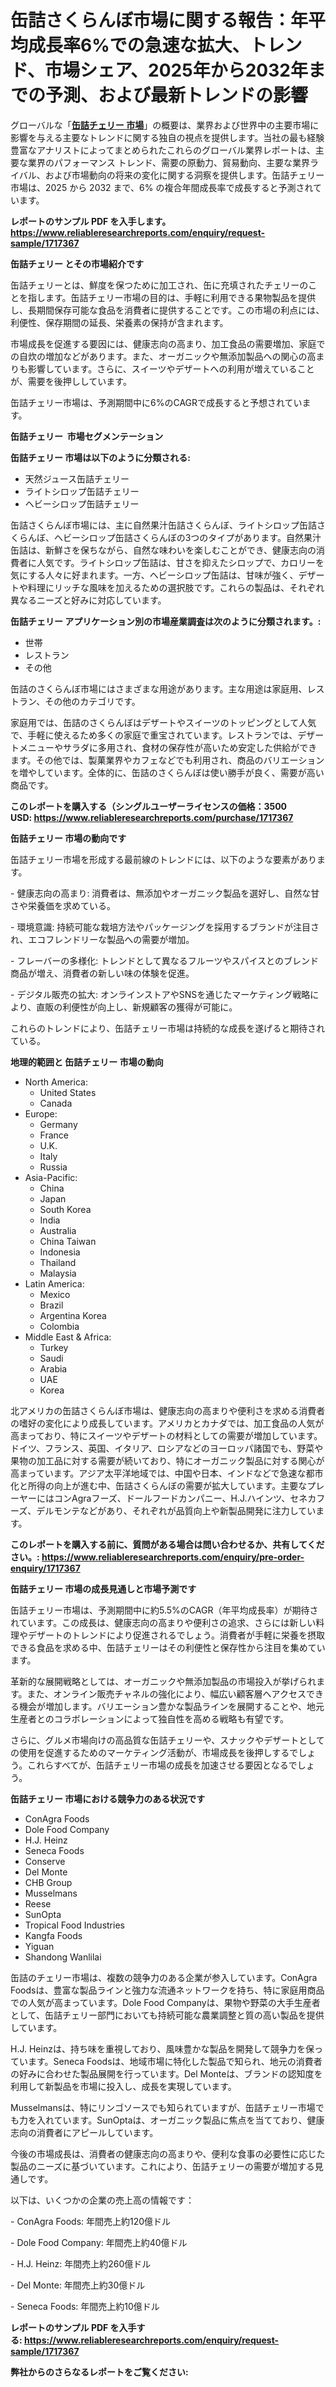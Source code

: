 <p><h1>缶詰さくらんぼ市場に関する報告：年平均成長率6%での急速な拡大、トレンド、市場シェア、2025年から2032年までの予測、および最新トレンドの影響</h1></p><p>グローバルな「<a href="https://www.reliableresearchreports.com/canned-cherries-r1717367?utm_campaign=107&utm_medium=6&utm_source=Github&utm_content=ia&utm_term=17042025&utm_id=canned-cherries"><strong>缶詰チェリー 市場</strong></a>」の概要は、業界および世界中の主要市場に影響を与える主要なトレンドに関する独自の視点を提供します。当社の最も経験豊富なアナリストによってまとめられたこれらのグローバル業界レポートは、主要な業界のパフォーマンス トレンド、需要の原動力、貿易動向、主要な業界ライバル、および市場動向の将来の変化に関する洞察を提供します。缶詰チェリー 市場は、2025 から 2032 まで、6% の複合年間成長率で成長すると予測されています。</p>
<p><strong>レポートのサンプル PDF を入手します。</strong><strong><a href="https://www.reliableresearchreports.com/enquiry/request-sample/1717367?utm_campaign=107&utm_medium=6&utm_source=Github&utm_content=ia&utm_term=17042025&utm_id=canned-cherries">https://www.reliableresearchreports.com/enquiry/request-sample/1717367</a></strong></p>
<p><strong>缶詰チェリー とその市場紹介です</strong></p>
<p><p>缶詰チェリーとは、鮮度を保つために加工され、缶に充填されたチェリーのことを指します。缶詰チェリー市場の目的は、手軽に利用できる果物製品を提供し、長期間保存可能な食品を消費者に提供することです。この市場の利点には、利便性、保存期間の延長、栄養素の保持が含まれます。</p><p>市場成長を促進する要因には、健康志向の高まり、加工食品の需要増加、家庭での自炊の増加などがあります。また、オーガニックや無添加製品への関心の高まりも影響しています。さらに、スイーツやデザートへの利用が増えていることが、需要を後押ししています。</p><p>缶詰チェリー市場は、予測期間中に6%のCAGRで成長すると予想されています。</p><strong><a href="|AUTHORITHY_DOMAIN_URL|?utm_campaign=107&utm_medium=6&utm_source=Github&utm_content=ia&utm_term=17042025&utm_id=canned-cherries"></a></strong></p>
<p><strong>缶詰チェリー&nbsp;</strong><strong>&nbsp;市場セグメンテーション</strong></p>
<p><strong>缶詰チェリー 市場は以下のように分類される:</strong>&nbsp;</p>
<p><ul><li>天然ジュース缶詰チェリー</li><li>ライトシロップ缶詰チェリー</li><li>ヘビーシロップ缶詰チェリー</li></ul></p>
<p><p>缶詰さくらんぼ市場には、主に自然果汁缶詰さくらんぼ、ライトシロップ缶詰さくらんぼ、ヘビーシロップ缶詰さくらんぼの3つのタイプがあります。自然果汁缶詰は、新鮮さを保ちながら、自然な味わいを楽しむことができ、健康志向の消費者に人気です。ライトシロップ缶詰は、甘さを抑えたシロップで、カロリーを気にする人々に好まれます。一方、ヘビーシロップ缶詰は、甘味が強く、デザートや料理にリッチな風味を加えるための選択肢です。これらの製品は、それぞれ異なるニーズと好みに対応しています。</p></p>
<p><strong> 缶詰チェリー アプリケーション別の市場産業調査は次のように分類されます。:</strong></p>
<p><ul><li>世帯</li><li>レストラン</li><li>その他</li></ul></p>
<p><p>缶詰のさくらんぼ市場にはさまざまな用途があります。主な用途は家庭用、レストラン、その他のカテゴリです。</p><p>家庭用では、缶詰のさくらんぼはデザートやスイーツのトッピングとして人気で、手軽に使えるため多くの家庭で重宝されています。レストランでは、デザートメニューやサラダに多用され、食材の保存性が高いため安定した供給ができます。その他では、製菓業界やカフェなどでも利用され、商品のバリエーションを増やしています。全体的に、缶詰のさくらんぼは使い勝手が良く、需要が高い商品です。</p></p>
<p><strong>このレポートを購入する（シングルユーザーライセンスの価格：3500 USD:</strong><strong>&nbsp;<a href="https://www.reliableresearchreports.com/purchase/1717367?utm_campaign=107&utm_medium=6&utm_source=Github&utm_content=ia&utm_term=17042025&utm_id=canned-cherries">https://www.reliableresearchreports.com/purchase/1717367</a></strong></p>
<p><strong>缶詰チェリー 市場の動向です</strong></p>
<p><p>缶詰チェリー市場を形成する最前線のトレンドには、以下のような要素があります。</p><p>- 健康志向の高まり: 消費者は、無添加やオーガニック製品を選好し、自然な甘さや栄養価を求めている。</p><p>  </p><p>- 環境意識: 持続可能な栽培方法やパッケージングを採用するブランドが注目され、エコフレンドリーな製品への需要が増加。</p><p>  </p><p>- フレーバーの多様化: トレンドとして異なるフルーツやスパイスとのブレンド商品が増え、消費者の新しい味の体験を促進。</p><p>  </p><p>- デジタル販売の拡大: オンラインストアやSNSを通じたマーケティング戦略により、直販の利便性が向上し、新規顧客の獲得が可能に。</p><p>これらのトレンドにより、缶詰チェリー市場は持続的な成長を遂げると期待されている。</p></p>
<p><strong>地理的範囲と 缶詰チェリー 市場の動向</strong></p>
<p><ul>
    <li>
        North America:
        <ul>
            <li>United States</li>
            <li>Canada</li>
        </ul>
    </li>
    <li>
        Europe:
        <ul>
            <li>Germany</li>
            <li>France</li>
            <li>U.K.</li>
            <li>Italy</li>
            <li>Russia</li>
        </ul>
    </li>
    <li>
        Asia-Pacific:
        <ul>
            <li>China</li>
            <li>Japan</li>
            <li>South Korea</li>
            <li>India</li>
            <li>Australia</li>
            <li>China Taiwan</li>
            <li>Indonesia</li>
            <li>Thailand</li>
            <li>Malaysia</li>
        </ul>
    </li>
    <li>
        Latin America:
        <ul>
            <li>Mexico</li>
            <li>Brazil</li>
            <li>Argentina Korea</li>
            <li>Colombia</li>
        </ul>
    </li>
    <li>
        Middle East & Africa:
        <ul>
            <li>Turkey</li>
            <li>Saudi</li>
            <li>Arabia</li>
            <li>UAE</li>
            <li>Korea</li>
        </ul>
    </li>
    </ul></p>
<p><p>北アメリカの缶詰さくらんぼ市場は、健康志向の高まりや便利さを求める消費者の嗜好の変化により成長しています。アメリカとカナダでは、加工食品の人気が高まっており、特にスイーツやデザートの材料としての需要が増加しています。ドイツ、フランス、英国、イタリア、ロシアなどのヨーロッパ諸国でも、野菜や果物の加工品に対する需要が続いており、特にオーガニック製品に対する関心が高まっています。アジア太平洋地域では、中国や日本、インドなどで急速な都市化と所得の向上が進む中、缶詰さくらんぼの需要が拡大しています。主要なプレーヤーにはコンAgraフーズ、ドールフードカンパニー、H.J.ハインツ、セネカフーズ、デルモンテなどがあり、それぞれが品質向上や新製品開発に注力しています。</p></p>
<p><strong>このレポートを購入する前に、質問がある場合は問い合わせるか、共有してください。:&nbsp;<a href="https://www.reliableresearchreports.com/enquiry/pre-order-enquiry/1717367?utm_campaign=107&utm_medium=6&utm_source=Github&utm_content=ia&utm_term=17042025&utm_id=canned-cherries">https://www.reliableresearchreports.com/enquiry/pre-order-enquiry/1717367</a></strong></p>
<p><strong>缶詰チェリー 市場の成長見通しと市場予測です</strong></p>
<p><p>缶詰チェリー市場は、予測期間中に約5.5%のCAGR（年平均成長率）が期待されています。この成長は、健康志向の高まりや便利さの追求、さらには新しい料理やデザートのトレンドにより促進されるでしょう。消費者が手軽に栄養を摂取できる食品を求める中、缶詰チェリーはその利便性と保存性から注目を集めています。</p><p>革新的な展開戦略としては、オーガニックや無添加製品の市場投入が挙げられます。また、オンライン販売チャネルの強化により、幅広い顧客層へアクセスできる機会が増加します。バリエーション豊かな製品ラインを展開することや、地元生産者とのコラボレーションによって独自性を高める戦略も有望です。</p><p>さらに、グルメ市場向けの高品質な缶詰チェリーや、スナックやデザートとしての使用を促進するためのマーケティング活動が、市場成長を後押しするでしょう。これらすべてが、缶詰チェリー市場の成長を加速させる要因となるでしょう。</p></p>
<p><strong>缶詰チェリー 市場における競争力のある状況です</strong></p>
<p><ul><li>ConAgra Foods</li><li>Dole Food Company</li><li>H.J. Heinz</li><li>Seneca Foods</li><li>Conserve</li><li>Del Monte</li><li>CHB Group</li><li>Musselmans</li><li>Reese</li><li>SunOpta</li><li>Tropical Food Industries</li><li>Kangfa Foods</li><li>Yiguan</li><li>Shandong Wanlilai</li></ul></p>
<p><p>缶詰のチェリー市場は、複数の競争力のある企業が参入しています。ConAgra Foodsは、豊富な製品ラインと強力な流通ネットワークを持ち、特に家庭用商品での人気が高まっています。Dole Food Companyは、果物や野菜の大手生産者として、缶詰チェリー部門においても持続可能な農業調整と質の高い製品を提供しています。</p><p>H.J. Heinzは、持ち味を重視しており、風味豊かな製品を開発して競争力を保っています。Seneca Foodsは、地域市場に特化した製品で知られ、地元の消費者の好みに合わせた製品展開を行っています。Del Monteは、ブランドの認知度を利用して新製品を市場に投入し、成長を実現しています。</p><p>Musselmansは、特にリンゴソースでも知られていますが、缶詰チェリー市場でも力を入れています。SunOptaは、オーガニック製品に焦点を当てており、健康志向の消費者にアピールしています。</p><p>今後の市場成長は、消費者の健康志向の高まりや、便利な食事の必要性に応じた製品のニーズに基づいています。これにより、缶詰チェリーの需要が増加する見通しです。</p><p>以下は、いくつかの企業の売上高の情報です：</p><p>- ConAgra Foods: 年間売上約120億ドル</p><p>- Dole Food Company: 年間売上約40億ドル</p><p>- H.J. Heinz: 年間売上約260億ドル</p><p>- Del Monte: 年間売上約30億ドル</p><p>- Seneca Foods: 年間売上約10億ドル</p></p>
<p><strong>レポートのサンプル PDF を入手する:&nbsp;<a href="https://www.reliableresearchreports.com/enquiry/request-sample/1717367?utm_campaign=107&utm_medium=6&utm_source=Github&utm_content=ia&utm_term=17042025&utm_id=canned-cherries">https://www.reliableresearchreports.com/enquiry/request-sample/1717367</a></strong></p>
<p></p>
<p></p>
<p></p>
<p></p>
<p><strong>弊社からのさらなるレポートをご覧ください:</strong></p>
<p><strong><p></p><p></p><p></p></strong></p>